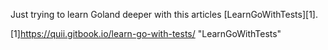 Just trying to learn Goland deeper with this articles [LearnGoWithTests][1].

[1]https://quii.gitbook.io/learn-go-with-tests/ "LearnGoWithTests"

